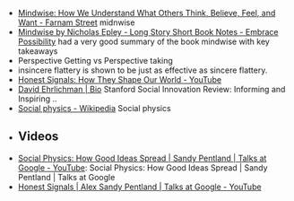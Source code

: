 - [Mindwise: How We Understand What Others Think, Believe, Feel, and Want - Farnam Street](https://fs.blog/mindwise-nicholas-epley/) midnwise  
- [Mindwise by Nicholas Epley - Long Story Short Book Notes - Embrace Possibility](https://www.embracepossibility.com/blog/mindwise/) had a very good summary of the book mindwise with key takeaways  
- Perspective Getting vs Perspective taking  
- insincere flattery is shown to be just as effective as sincere flattery.  
- [Honest Signals: How They Shape Our World - YouTube](https://www.youtube.com/watch?v=UL31rrUXFIk)  
- [David Ehrlichman | Bio](https://ssir.org/bios/david_ehrlichman) Stanford Social Innovation Review: Informing and Inspiring ..  
- [Social physics - Wikipedia](https://en.wikipedia.org/wiki/Social_physics#Potts_model_and_cultural_dynamics) Social physics  
- ## Videos  
- [Social Physics: How Good Ideas Spread | Sandy Pentland | Talks at Google - YouTube](https://www.youtube.com/watch?v=HMBl0ttu-Ow): Social Physics: How Good Ideas Spread | Sandy Pentland | Talks at Google  
- [Honest Signals | Alex Sandy Pentland | Talks at Google - YouTube](https://www.youtube.com/watch?v=tfECX8VzkIQ)